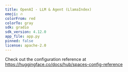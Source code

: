 ```yaml
---
title: OpenAI - LLM & Agent (LlamaIndex)
emoji: 🔥
colorFrom: red
colorTo: gray
sdk: gradio
sdk_version: 4.12.0
app_file: app.py
pinned: false
license: apache-2.0
---
```


Check out the configuration reference at https://huggingface.co/docs/hub/spaces-config-reference
